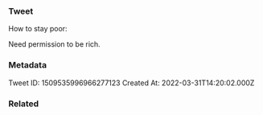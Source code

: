 ### Tweet
How to stay poor:

Need permission to be rich.

### Metadata
Tweet ID: 1509535996966277123
Created At: 2022-03-31T14:20:02.000Z

### Related

